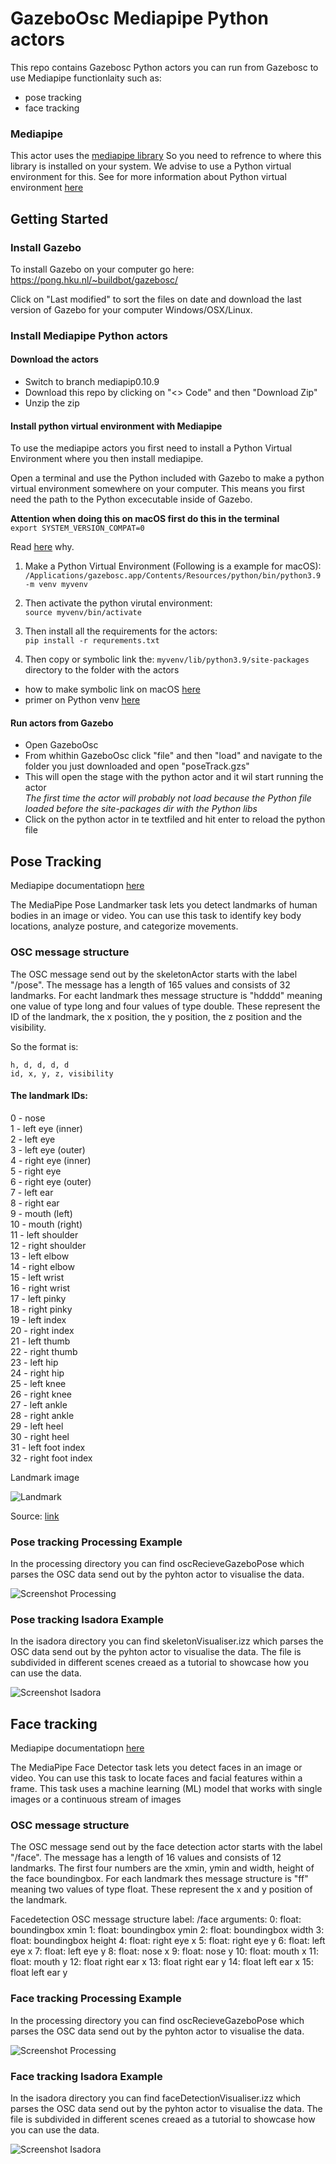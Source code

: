
# GazeboOsc Mediapipe Python actors

This repo contains Gazebosc Python actors you can run from Gazebosc to use Mediapipe functionlaity such as:  
- pose tracking 
- face tracking

### Mediapipe
This actor uses the [mediapipe library](https://developers.google.com/mediapipe) So you need to refrence to where this library is installed on your system. We advise to use a Python virtual environment for this. See for more information about Python virtual environment [here](https://docs.python.org/3/library/venv.html)

## Getting Started

### Install Gazebo
To install Gazebo on your computer go here: 
https://pong.hku.nl/~buildbot/gazebosc/

Click on "Last modified" to sort the files on date and download the last version of Gazebo for your computer Windows/OSX/Linux.

### Install Mediapipe Python actors

#### Download the actors
- Switch to branch mediapip0.10.9
- Download this repo by clicking on "<> Code" and then "Download Zip"
- Unzip the zip

#### Install python virtual environment with Mediapipe
To use the mediapipe actors you first need to install a Python Virtual Environment where you then install mediapipe.

Open a terminal and use the Python included with Gazebo to make a python virtual environment somewhere on your computer. This means you first need the path to the Python excecutable inside of Gazebo.  

**Attention when doing this on macOS first do this in the terminal**  
`export SYSTEM_VERSION_COMPAT=0`

Read [here](https://github.com/AnyLifeZLB/FaceVerificationSDK/blob/main/install_newest_mediapipe_on_macos.md) why.

1. Make a Python Virtual Environment (Following is a example for macOS):  
`/Applications/gazebosc.app/Contents/Resources/python/bin/python3.9 -m venv myvenv`  

2. Then activate the python virutal environment:  
`source myvenv/bin/activate`  

3. Then install all the requirements for the actors:  
`pip install -r requrements.txt`  

4. Then copy or symbolic link the: `myvenv/lib/python3.9/site-packages` directory to the folder with the actors  

- how to make symbolic link on macOS [here](https://www.howtogeek.com/297721/how-to-create-and-use-symbolic-links-aka-symlinks-on-a-mac/)
- primer on Python venv [here](https://realpython.com/python-virtual-environments-a-primer/)


#### Run actors from Gazebo
- Open GazeboOsc
- From whithin GazeboOsc click "file" and then "load" and navigate to the folder you just downloaded and open "poseTrack.gzs"  
- This will open the stage with the python actor and it wil start running the actor  
*The first time the actor will probably not load because the Python file loaded before the site-packages dir with the Python libs*  
- Click on the python actor in te textfiled and hit enter to reload the python file  

## Pose Tracking

Mediapipe documentatiopn [here](https://developers.google.com/mediapipe/solutions/vision/pose_landmarker)

The MediaPipe Pose Landmarker task lets you detect landmarks of human bodies in an image or video. You can use this task to identify key body locations, analyze posture, and categorize movements. 

### OSC message structure

The OSC message send out by the skeletonActor starts with the label "/pose".
The message has a length of 165 values and consists of 32 landmarks. For eacht landmark thes message structure is "hdddd" meaning one value of type long and four values of type double. These represent the ID of the landmark, the x position, the y position, the z position and the visibility. 

So the format is:

	h, d, d, d, d
	id, x, y, z, visibility

#### The landmark IDs:

0 - nose  
1 - left eye (inner)  
2 - left eye  
3 - left eye (outer)  
4 - right eye (inner)  
5 - right eye  
6 - right eye (outer)  
7 - left ear  
8 - right ear  
9 - mouth (left)  
10 - mouth (right)  
11 - left shoulder  
12 - right shoulder  
13 - left elbow  
14 - right elbow  
15 - left wrist  
16 - right wrist  
17 - left pinky  
18 - right pinky  
19 - left index  
20 - right index  
21 - left thumb  
22 - right thumb  
23 - left hip  
24 - right hip  
25 - left knee  
26 - right knee  
27 - left ankle  
28 - right ankle  
29 - left heel  
30 - right heel  
31 - left foot index  
32 - right foot index  

Landmark image

![Landmark](img/pose_landmarks_index.png)


Source: [link](https://developers.google.com/mediapipe/solutions/vision/pose_landmarker)

### Pose tracking Processing Example

In the processing directory you can find oscRecieveGazeboPose which parses the OSC data send out by the pyhton actor to visualise the data.

![Screenshot Processing](img/screenshot01.png)


### Pose tracking Isadora Example

In the isadora directory you can find skeletonVisualiser.izz which parses the OSC data send out by the pyhton actor to visualise the data.
The file is subdivided in different scenes creaed as a tutorial to showcase how you can use the data.

![Screenshot Isadora](img/screenshotIsadora.jpg)


## Face tracking

Mediapipe documentatiopn [here](https://developers.google.com/mediapipe/solutions/vision/face_detector)

The MediaPipe Face Detector task lets you detect faces in an image or video. You can use this task to locate faces and facial features within a frame. This task uses a machine learning (ML) model that works with single images or a continuous stream of images


### OSC message structure

The OSC message send out by the face detection actor starts with the label "/face".
The message has a length of 16 values and consists of 12 landmarks. The first four numbers are the xmin, ymin and width, height of the face boundingbox. For each landmark thes message structure is "ff" meaning two values of type float. These represent the x and y position of the landmark.

 Facedetection OSC message structure
    label: /face
    arguments:
    0: float: boundingbox xmin
    1: float: boundingbox ymin
    2: float: boundingbox width
    3: float: boundingbox height
    4: float: right eye x
    5: float: right eye y
    6: float: left eye x
    7: float: left eye y
    8: float: nose x
    9: float: nose y
    10: float: mouth x
    11: float: mouth y
    12: float right ear x
    13: float right ear y
    14: float left ear x
    15: float left ear y

### Face tracking Processing Example

In the processing directory you can find oscRecieveGazeboPose which parses the OSC data send out by the pyhton actor to visualise the data.

![Screenshot Processing](img/faceDetectionProcessing.jpg)

### Face tracking Isadora Example

In the isadora directory you can find faceDetectionVisualiser.izz which parses the OSC data send out by the pyhton actor to visualise the data.
The file is subdivided in different scenes creaed as a tutorial to showcase how you can use the data.

![Screenshot Isadora](img/faceDetectionIsadora.jpg)



